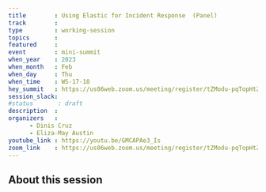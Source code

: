 ```yaml
---
title        : Using Elastic for Incident Response  (Panel)
track        :
type         : working-session
topics       :
featured     :
event        : mini-summit
when_year    : 2023
when_month   : Feb
when_day     : Thu
when_time    : WS-17-18
hey_summit   : https://us06web.zoom.us/meeting/register/tZModu-pqTopHtZ1dxcTk0KcEvEI-mBY_BeS
session_slack:
#status       : draft
description  :
organizers   :
      - Dinis Cruz
      - Eliza-May Austin
youtube_link : https://youtu.be/GMCAPAe3_Is 
zoom_link    : https://us06web.zoom.us/meeting/register/tZModu-pqTopHtZ1dxcTk0KcEvEI-mBY_BeS
---
```


## About this session
